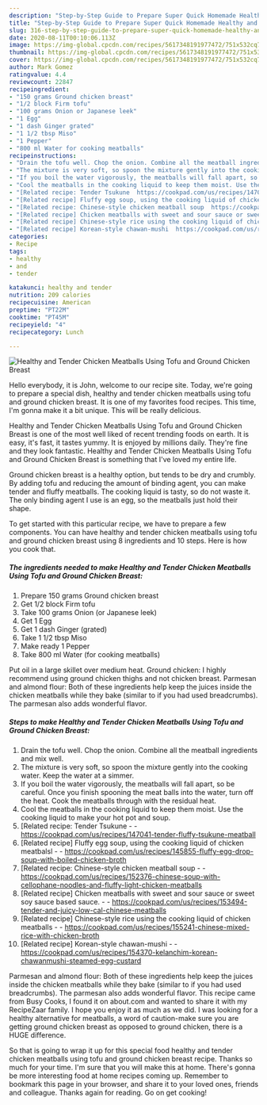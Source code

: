 ```yaml
---
description: "Step-by-Step Guide to Prepare Super Quick Homemade Healthy and Tender Chicken Meatballs Using Tofu and Ground Chicken Breast"
title: "Step-by-Step Guide to Prepare Super Quick Homemade Healthy and Tender Chicken Meatballs Using Tofu and Ground Chicken Breast"
slug: 316-step-by-step-guide-to-prepare-super-quick-homemade-healthy-and-tender-chicken-meatballs-using-tofu-and-ground-chicken-breast
date: 2020-08-11T00:10:06.113Z
image: https://img-global.cpcdn.com/recipes/5617348191977472/751x532cq70/healthy-and-tender-chicken-meatballs-using-tofu-and-ground-chicken-breast-recipe-main-photo.jpg
thumbnail: https://img-global.cpcdn.com/recipes/5617348191977472/751x532cq70/healthy-and-tender-chicken-meatballs-using-tofu-and-ground-chicken-breast-recipe-main-photo.jpg
cover: https://img-global.cpcdn.com/recipes/5617348191977472/751x532cq70/healthy-and-tender-chicken-meatballs-using-tofu-and-ground-chicken-breast-recipe-main-photo.jpg
author: Mark Gomez
ratingvalue: 4.4
reviewcount: 22847
recipeingredient:
- "150 grams Ground chicken breast"
- "1/2 block Firm tofu"
- "100 grams Onion or Japanese leek"
- "1 Egg"
- "1 dash Ginger grated"
- "1 1/2 tbsp Miso"
- "1 Pepper"
- "800 ml Water for cooking meatballs"
recipeinstructions:
- "Drain the tofu well. Chop the onion. Combine all the meatball ingredients and mix well."
- "The mixture is very soft, so spoon the mixture gently into the cooking water. Keep the water at a simmer."
- "If you boil the water vigorously, the meatballs will fall apart, so be careful. Once you finish spooning the meat balls into the water, turn off the heat. Cook the meatballs through with the residual heat."
- "Cool the meatballs in the cooking liquid to keep them moist. Use the cooking liquid to make your hot pot and soup."
- "[Related recipe: Tender Tsukune  https://cookpad.com/us/recipes/147041-tender-fluffy-tsukune-meatball"
- "[Related recipe] Fluffy egg soup, using the cooking liquid of chicken meatbalsl  https://cookpad.com/us/recipes/145855-fluffy-egg-drop-soup-with-boiled-chicken-broth"
- "[Related recipe: Chinese-style chicken meatball soup  https://cookpad.com/us/recipes/152376-chinese-soup-with-cellophane-noodles-and-fluffy-light-chicken-meatballs"
- "[Related recipe] Chicken meatballs with sweet and sour sauce or sweet soy sauce based sauce.  https://cookpad.com/us/recipes/153494-tender-and-juicy-low-cal-chinese-meatballs"
- "[Related recipe] Chinese-style rice using the cooking liquid of chicken meatballs  https://cookpad.com/us/recipes/155241-chinese-mixed-rice-with-chicken-broth"
- "[Related recipe] Korean-style chawan-mushi  https://cookpad.com/us/recipes/154370-kelanchim-korean-chawanmushi-steamed-egg-custard"
categories:
- Recipe
tags:
- healthy
- and
- tender

katakunci: healthy and tender 
nutrition: 209 calories
recipecuisine: American
preptime: "PT22M"
cooktime: "PT45M"
recipeyield: "4"
recipecategory: Lunch

---
```



![Healthy and Tender Chicken Meatballs Using Tofu and Ground Chicken Breast](https://img-global.cpcdn.com/recipes/5617348191977472/751x532cq70/healthy-and-tender-chicken-meatballs-using-tofu-and-ground-chicken-breast-recipe-main-photo.jpg)

Hello everybody, it is John, welcome to our recipe site. Today, we're going to prepare a special dish, healthy and tender chicken meatballs using tofu and ground chicken breast. It is one of my favorites food recipes. This time, I'm gonna make it a bit unique. This will be really delicious.

Healthy and Tender Chicken Meatballs Using Tofu and Ground Chicken Breast is one of the most well liked of recent trending foods on earth. It is easy, it's fast, it tastes yummy. It is enjoyed by millions daily. They're fine and they look fantastic. Healthy and Tender Chicken Meatballs Using Tofu and Ground Chicken Breast is something that I've loved my entire life.

Ground chicken breast is a healthy option, but tends to be dry and crumbly. By adding tofu and reducing the amount of binding agent, you can make tender and fluffy meatballs. The cooking liquid is tasty, so do not waste it. The only binding agent I use is an egg, so the meatballs just hold their shape.


To get started with this particular recipe, we have to prepare a few components. You can have healthy and tender chicken meatballs using tofu and ground chicken breast using 8 ingredients and 10 steps. Here is how you cook that.

<!--inarticleads1-->

##### The ingredients needed to make Healthy and Tender Chicken Meatballs Using Tofu and Ground Chicken Breast:

1. Prepare 150 grams Ground chicken breast
1. Get 1/2 block Firm tofu
1. Take 100 grams Onion (or Japanese leek)
1. Get 1 Egg
1. Get 1 dash Ginger (grated)
1. Take 1 1/2 tbsp Miso
1. Make ready 1 Pepper
1. Take 800 ml Water (for cooking meatballs)


Put oil in a large skillet over medium heat. Ground chicken: I highly recommend using ground chicken thighs and not chicken breast. Parmesan and almond flour: Both of these ingredients help keep the juices inside the chicken meatballs while they bake (similar to if you had used breadcrumbs). The parmesan also adds wonderful flavor. 

<!--inarticleads2-->

##### Steps to make Healthy and Tender Chicken Meatballs Using Tofu and Ground Chicken Breast:

1. Drain the tofu well. Chop the onion. Combine all the meatball ingredients and mix well.
1. The mixture is very soft, so spoon the mixture gently into the cooking water. Keep the water at a simmer.
1. If you boil the water vigorously, the meatballs will fall apart, so be careful. Once you finish spooning the meat balls into the water, turn off the heat. Cook the meatballs through with the residual heat.
1. Cool the meatballs in the cooking liquid to keep them moist. Use the cooking liquid to make your hot pot and soup.
1. [Related recipe: Tender Tsukune -  - https://cookpad.com/us/recipes/147041-tender-fluffy-tsukune-meatball
1. [Related recipe] Fluffy egg soup, using the cooking liquid of chicken meatbalsl -  - https://cookpad.com/us/recipes/145855-fluffy-egg-drop-soup-with-boiled-chicken-broth
1. [Related recipe: Chinese-style chicken meatball soup -  - https://cookpad.com/us/recipes/152376-chinese-soup-with-cellophane-noodles-and-fluffy-light-chicken-meatballs
1. [Related recipe] Chicken meatballs with sweet and sour sauce or sweet soy sauce based sauce. -  - https://cookpad.com/us/recipes/153494-tender-and-juicy-low-cal-chinese-meatballs
1. [Related recipe] Chinese-style rice using the cooking liquid of chicken meatballs -  - https://cookpad.com/us/recipes/155241-chinese-mixed-rice-with-chicken-broth
1. [Related recipe] Korean-style chawan-mushi -  - https://cookpad.com/us/recipes/154370-kelanchim-korean-chawanmushi-steamed-egg-custard


Parmesan and almond flour: Both of these ingredients help keep the juices inside the chicken meatballs while they bake (similar to if you had used breadcrumbs). The parmesan also adds wonderful flavor. This recipe came from Busy Cooks, I found it on about.com and wanted to share it with my RecipeZaar family. I hope you enjoy it as much as we did. I was looking for a healthy alternative for meatballs, a word of caution-make sure you are getting ground chicken breast as opposed to ground chicken, there is a HUGE difference. 

So that is going to wrap it up for this special food healthy and tender chicken meatballs using tofu and ground chicken breast recipe. Thanks so much for your time. I'm sure that you will make this at home. There's gonna be more interesting food at home recipes coming up. Remember to bookmark this page in your browser, and share it to your loved ones, friends and colleague. Thanks again for reading. Go on get cooking!
